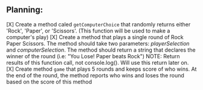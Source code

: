## Planning:
[X] Create a method caled ```getComputerChoice``` that randomly returns either 'Rock', 'Paper', or 'Scissors'. (This function will be used to make a computer's play)
[X] Create a method that plays a single round of Rock Paper Scissors. The method should take two parameters: *playerSelection* and *computerSelection*. The method should return a string that declares the winner of the round (i.e: "You Lose! Paper beats Rock")
NOTE: Return results of this function call, not console.log(). Will use this return later on. 
[X] Create method ```game``` that plays 5 rounds and keeps score of who wins. At the end of the round, the method reports who wins and loses the round based on the score of this method